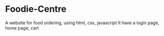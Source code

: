# Foodie-Centre
A website for food ordering, using html, css, javascript
It have a login page, home page, cart
